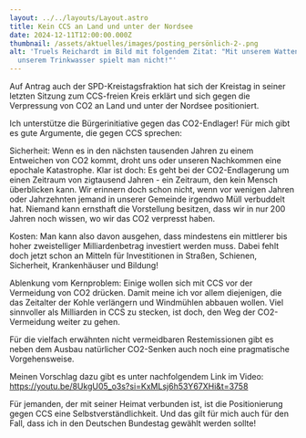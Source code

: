 ```yaml
---
layout: ../../layouts/Layout.astro
title: Kein CCS an Land und unter der Nordsee
date: 2024-12-11T12:00:00.000Z
thumbnail: /assets/aktuelles/images/posting_persönlich-2-.png
alt: 'Truels Reichardt im Bild mit folgendem Zitat: "Mit unserem Wattenmeer und
  unserem Trinkwasser spielt man nicht!"'
---
```

Auf Antrag auch der SPD-Kreistagsfraktion hat sich der
Kreistag in seiner letzten Sitzung zum CCS-freien Kreis erklärt und sich gegen
die Verpressung von CO2 an Land und unter der Nordsee positioniert.

Ich unterstütze die Bürgerinitiative gegen das CO2-Endlager!
Für mich gibt es gute Argumente, die gegen CCS sprechen: 

Sicherheit: Wenn es in den nächsten tausenden Jahren zu
einem Entweichen von CO2 kommt, droht uns oder unseren Nachkommen eine epochale
Katastrophe. Klar ist doch: Es geht bei der CO2-Endlagerung um einen Zeitraum
von zigtausend Jahren - ein Zeitraum, den kein Mensch überblicken kann. Wir
erinnern doch schon nicht, wenn vor wenigen Jahren oder Jahrzehnten jemand in
unserer Gemeinde irgendwo Müll verbuddelt hat. Niemand kann ernsthaft die
Vorstellung besitzen, dass wir in nur 200 Jahren noch wissen, wo wir das CO2
verpresst haben. 

Kosten: Man kann also davon ausgehen, dass mindestens ein
mittlerer bis hoher zweistelliger Milliardenbetrag investiert werden muss.
Dabei fehlt doch jetzt schon an Mitteln für Investitionen in Straßen, Schienen,
Sicherheit, Krankenhäuser und Bildung! 

Ablenkung vom Kernproblem: Einige wollen sich mit CCS vor
der Vermeidung von CO2 drücken. Damit meine ich vor allem diejenigen, die das
Zeitalter der Kohle verlängern und Windmühlen abbauen wollen. Viel sinnvoller
als Milliarden in CCS zu stecken, ist doch, den Weg der CO2-Vermeidung weiter
zu gehen.

Für die vielfach erwähnten nicht vermeidbaren Restemissionen
gibt es neben dem Ausbau natürlicher CO2-Senken auch noch eine pragmatische
Vorgehensweise. 

Meinen Vorschlag dazu gibt es unter nachfolgendem Link im
Video: <https://youtu.be/8UkgU05_o3s?si=KxMLsj6h53Y67XHi&t=3758>

Für jemanden, der mit seiner Heimat verbunden ist, ist die
Positionierung gegen CCS eine Selbstverständlichkeit. Und das gilt für mich
auch für den Fall, dass ich in den Deutschen Bundestag gewählt werden sollte!
